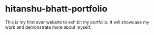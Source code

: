 # hitanshu-bhatt-portfolio
 This is my first ever website to exhibit my portfolio. It will showcase my work and demonstrate more about myself.
